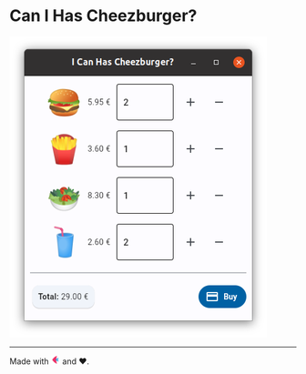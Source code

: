 Can I Has Cheezburger?
================================================================================

![](images/burger-gui.png)

-----

Made with <img height="16px" src="https://raw.githubusercontent.com/boisgera/burger/master/images/flet-logo.svg"> and ❤️. 
